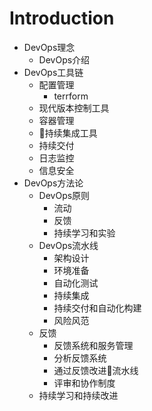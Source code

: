 # Introduction

* DevOps理念
    * DevOps介绍
* DevOps工具链
  * 配置管理
    * terrform
  * 现代版本控制工具
  * 容器管理
  * 持续集成工具
  * 持续交付
  * 日志监控
  * 信息安全
* DevOps方法论
  * DevOps原则
    * 流动
    * 反馈
    * 持续学习和实验
  * DevOps流水线
    * 架构设计
    * 环境准备
    * 自动化测试
    * 持续集成
    * 持续交付和自动化构建
    * 风险风范
  * 反馈
    * 反馈系统和服务管理
    * 分析反馈系统
    * 通过反馈改进流水线
    * 评审和协作制度
  * 持续学习和持续改进
  